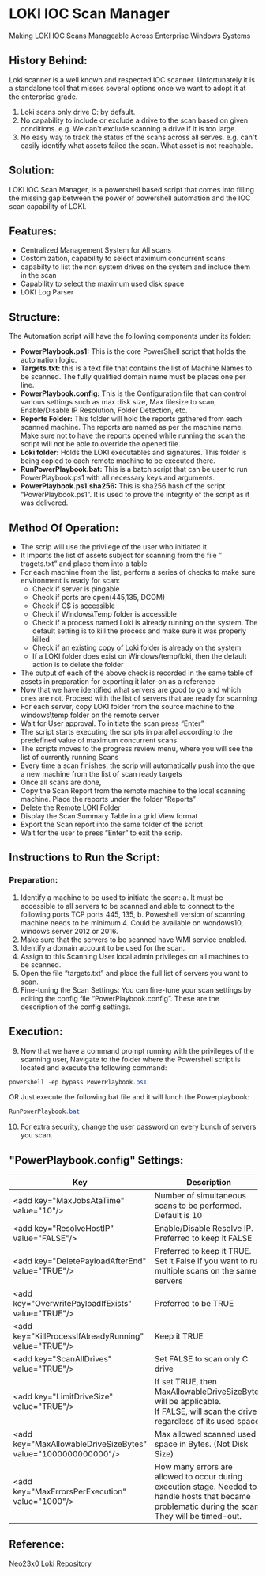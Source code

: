            
                                                                                                                                                                         
LOKI IOC Scan Manager
=========================================================
Making LOKI IOC Scans Manageable Across Enterprise Windows Systems 

## History Behind:
Loki scanner is a well known and respected IOC scanner. Unfortunately it is a standalone tool that misses several options once we want to adopt it at the enterprise grade.

1. Loki scans only drive C: by default.
2. No capability to include or exclude a drive to the scan based on given conditions. e.g. We can't exclude scanning a drive if it is too large.
3. No easy way to track the status of the scans across all serves. e.g. can't easily identify what assets failed the scan. What asset is not reachable. 

## Solution:
LOKI IOC Scan Manager, is a powershell based script that comes into filling the missing gap between the power of powershell automation and the IOC scan capability of LOKI.

## Features:

- Centralized Management System for All scans
- Costomization, capability to select maximum concurrent scans
- capabilty to list the non system drives on the system and include them in the scan
- Capability to select the maximum used disk space
- LOKI Log Parser

## Structure:
The Automation script will have the following components under its folder:
-	**PowerPlaybook.ps1:** This is the core PowerShell script that holds the automation logic.
-	**Targets.txt:** this is a text file that contains the list of Machine Names to be scanned. The fully qualified domain name must be places one per line.
-	**PowerPlaybook.config:** This is the Configuration file that can control various settings such as max disk size, Max filesize to scan,  Enable/Disable  IP Resolution, Folder Detection, etc. 
-	**Reports Folder:** This folder will hold the reports gathered from each scanned machine. The reports are named as per the machine name. Make sure not to have the reports opened while running the scan the script will not be able to override the opened file. 
-	**Loki folder:** Holds the LOKI executables and signatures. This folder is being copied to each remote machine to be executed there.
-	**RunPowerPlaybook.bat:** This is a batch script that can be user to run PowerPlaybook.ps1 with all necessary keys and arguments.
-	**PowerPlaybook.ps1.sha256:** This is sha256 hash of the script “PowerPlaybook.ps1”. It is used to prove the integrity of the script as it was delivered.

## Method Of Operation:
-	The scrip will use the privilege of the user who initiated it
-	It Imports the list of assets subject for scanning from the file ” tragets.txt” and place them into a table 
-	For each machine from the list, perform a series of checks to make sure environment is ready for scan:
    - Check if server is pingable
    - Check if ports are open(445,135, DCOM)
    - Check if C$ is accessible
    - Check if Windows\Temp folder is accessible
    - Check if a process named Loki is already running on the system. The default setting is to kill the process and make sure it was properly killed
     - Check if an existing copy of Loki folder is already on the system
     - If a LOKI folder does exist on Windows/temp/loki, then the default action is to delete the folder
- The output of each of the above check is recorded in the same table of assets in preparation for exporting it later-on as a reference
- Now that we have identified what servers are good to go and which ones are not. Proceed with the list of servers that are ready for scanning
- For each server, copy LOKI folder from the source machine to the windows\temp folder on the remote server
- Wait for User approval. To initiate the scan press “Enter”
- The script starts executing the scripts in parallel according to the predefined value of maximum concurrent scans
- The scripts moves to the progress review menu, where you will see the list of currently running Scans
- Every time a scan finishes, the scrip will automatically push into the que a new machine from the list of scan ready targets
- Once all scans are done,
- Copy the Scan Report from the remote machine to the local scanning machine. Place the reports under the folder “Reports” 
- Delete the Remote LOKI Folder
- Display the Scan Summary Table in a grid View format
- Export the Scan report into the same folder of the script
- Wait for the user to press “Enter” to exit the scrip.

## Instructions to Run the Script:
### Preparation:

1.	Identify a machine to be used to initiate the scan:
  a.	It must be accessible to all servers to be scanned and able to connect to the following ports TCP ports 445, 135, 
  b.	Poweshell version of scanning machine needs to be minimum 4. Could be available on wondows10, windows server 2012 or 2016.
2.	Make sure that the servers to be scanned have WMI service enabled.
3.	Identify a domain account to be used for the scan.
4.	Assign to this Scanning User local admin privileges on all machines to be scanned.
5.	Open the file “targets.txt” and place the full list of servers you want to scan.
6.	Fine-tuning the Scan Settings: You can fine-tune your scan settings by editing the config file “PowerPlaybook.config”. These are the description of the config settings.
## Execution:
9. Now that we have a command prompt running with the privileges of the scanning user, Navigate to the folder where the Powershell script is located and execute the following command:
```powershell
powershell -ep bypass PowerPlaybook.ps1
```
OR
Just execute the following bat file and it will lunch the Powerplaybook:
```powershell
RunPowerPlaybook.bat
```
10. For extra security, change the user password on every bunch of servers you scan.

## "PowerPlaybook.config" Settings:
| Key | Description |
|-----|-------------|
| &lt;add key="MaxJobsAtaTime" value="10"/&gt; | Number of simultaneous scans to be performed. Default is 10 |
| &lt;add key="ResolveHostIP" value="FALSE"/&gt; | Enable/Disable Resolve IP. Preferred to keep it FALSE |
| &lt;add key="DeletePayloadAfterEnd" value="TRUE"/&gt; | Preferred to keep it TRUE\. Set it False if you want to run multiple scans  on the same servers |
| &lt;add key="OverwritePayloadIfExists" value="TRUE"/&gt; | Preferred to be TRUE |
| &lt;add key="KillProcessIfAlreadyRunning" value="TRUE"/&gt; | Keep it TRUE |
| &lt;add key="ScanAllDrives" value="TRUE"/&gt; | Set FALSE to scan only C drive |
| &lt;add key="LimitDriveSize" value="TRUE"/&gt; | If set TRUE, then  MaxAllowableDriveSizeBytes will be applicable\.<br>If FALSE, will scan the drive regardless of its used space\. |
| &lt;add key="MaxAllowableDriveSizeBytes" value="1000000000000"/&gt; | Max allowed scanned used space in Bytes\. \(Not Disk Size\) | 
| &lt;add key="MaxErrorsPerExecution" value="1000"/&gt;  | How many errors are allowed to occur during execution stage. Needed to handle hosts that became problematic during the scan\. They will be timed-out\. |



## Reference:
[Neo23x0 Loki Repository](https://github.com/Neo23x0/Loki)
